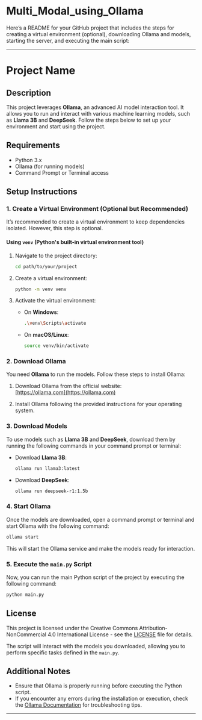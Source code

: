 # Multi_Modal_using_Ollama

Here’s a README for your GitHub project that includes the steps for creating a virtual environment (optional), downloading Ollama and models, starting the server, and executing the main script:

---

# Project Name

## Description

This project leverages **Ollama**, an advanced AI model interaction tool. It allows you to run and interact with various machine learning models, such as **Llama 3B** and **DeepSeek**. Follow the steps below to set up your environment and start using the project.

## Requirements

- Python 3.x
- Ollama (for running models)
- Command Prompt or Terminal access

## Setup Instructions

### 1. Create a Virtual Environment (Optional but Recommended)

It’s recommended to create a virtual environment to keep dependencies isolated. However, this step is optional.

#### Using `venv` (Python's built-in virtual environment tool)

1. Navigate to the project directory:
   ```bash
   cd path/to/your/project
   ```

2. Create a virtual environment:
   ```bash
   python -m venv venv
   ```

3. Activate the virtual environment:
   - On **Windows**:
     ```bash
     .\venv\Scripts\activate
     ```
   - On **macOS/Linux**:
     ```bash
     source venv/bin/activate
     ```

### 2. Download Ollama

You need **Ollama** to run the models. Follow these steps to install Ollama:

1. Download Ollama from the official website:  
   [https://ollama.com](https://ollama.com)

2. Install Ollama following the provided instructions for your operating system.

### 3. Download Models

To use models such as **Llama 3B** and **DeepSeek**, download them by running the following commands in your command prompt or terminal:

- Download **Llama 3B**:
  ```bash
  ollama run llama3:latest
  ```

- Download **DeepSeek**:
  ```bash
  ollama run deepseek-r1:1.5b
  ```

### 4. Start Ollama

Once the models are downloaded, open a command prompt or terminal and start Ollama with the following command:

```bash
ollama start
```

This will start the Ollama service and make the models ready for interaction.

### 5. Execute the `main.py` Script

Now, you can run the main Python script of the project by executing the following command:

```bash
python main.py
```
## License

This project is licensed under the Creative Commons Attribution-NonCommercial 4.0 International License - see the [LICENSE](LICENSE) file for details.


The script will interact with the models you downloaded, allowing you to perform specific tasks defined in the `main.py`.

## Additional Notes

- Ensure that Ollama is properly running before executing the Python script.
- If you encounter any errors during the installation or execution, check the [Ollama Documentation](https://ollama.com/docs) for troubleshooting tips.

---

